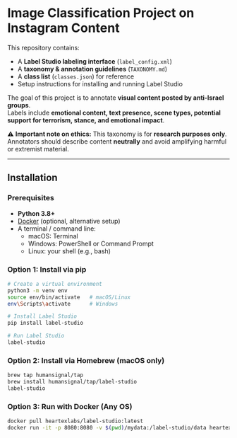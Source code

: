 # Image Classification Project on Instagram Content

This repository contains:
- A **Label Studio labeling interface** (`label_config.xml`)
- A **taxonomy & annotation guidelines** (`TAXONOMY.md`)
- A **class list** (`classes.json`) for reference
- Setup instructions for installing and running Label Studio

The goal of this project is to annotate **visual content posted by anti-Israel groups**.  
Labels include **emotional content, text presence, scene types, potential support for terrorism, stance, and emotional impact**.  

⚠️ **Important note on ethics:** This taxonomy is for **research purposes only**. Annotators should describe content **neutrally** and avoid amplifying harmful or extremist material.

---

## Installation

### Prerequisites
- **Python 3.8+**
- [Docker](https://docs.docker.com/get-docker/) (optional, alternative setup)
- A terminal / command line:
  - macOS: Terminal
  - Windows: PowerShell or Command Prompt
  - Linux: your shell (e.g., bash)

### Option 1: Install via pip
```bash
# Create a virtual environment
python3 -m venv env
source env/bin/activate   # macOS/Linux
env\Scripts\activate      # Windows

# Install Label Studio
pip install label-studio

# Run Label Studio
label-studio
```
### Option 2: Install via Homebrew (macOS only)
```bash
brew tap humansignal/tap
brew install humansignal/tap/label-studio
label-studio
```

### Option 3: Run with Docker (Any OS)
```bash
docker pull heartexlabs/label-studio:latest
docker run -it -p 8080:8080 -v $(pwd)/mydata:/label-studio/data heartexlabs/label-studio:latest
```

